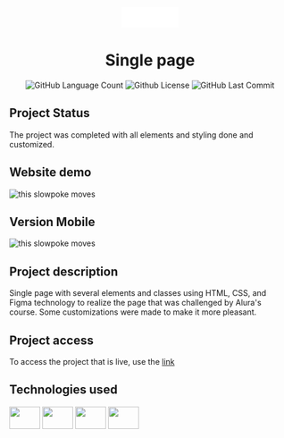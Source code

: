 <p align="center"><img src="https://github.com/Guilbertoliveira/Frontpage/blob/main/img/Logo.png?raw=true"></p>
<h1 align="center" id="single"> Single page </h1>
<p align="center" id="badges">
<img alt="GitHub Language Count" src="https://img.shields.io/github/languages/count/Guilbertoliveira/Frontpage" />
<img alt="Github License" src="https://img.shields.io/github/license/Guilbertoliveira/Frontpage" />
<img alt="GitHub Last Commit" src="https://img.shields.io/github/last-commit/Guilbertoliveira/Frontpage" /></p>


<!--
# Índice 

* [Título e Imagem de capa](#single)
* [Badges](#badges)
* [Índice](#índice)
* [Descrição do Projeto](#descricao-projeto)
* [Status do Projeto](#status-do-projeto)
* [Funcionalidades e Demonstração da Aplicação](#demonstracao)
* [Acesso ao Projeto](#acesso-ao-projeto)
* [Tecnologias utilizadas](#tecnologias-utilizadas)
* [Pessoas Contribuidoras](#pessoas-contribuidoras)
* [Pessoas Desenvolvedoras do Projeto](#pessoas-desenvolvedoras)
* [Licença](#licença)
* [Conclusão](#conclusão) !-->

<h2 id="status-do-projeto">Project Status</h2>
<p>The project was completed with all elements and styling done and customized.</p>
  
  
<h2 id="demonstracao">Website demo</h2>
<img src="https://user-images.githubusercontent.com/41201436/210664652-ff24f1db-b9a9-4085-8092-72533ae49d50.gif" alt="this slowpoke moves"  width="500" />

<h2 id="versaomobile">Version Mobile</h2>
<img src="https://user-images.githubusercontent.com/41201436/210680410-d58611c2-3fef-4702-b1af-d6840f66dd82.gif" alt="this slowpoke moves"  width="250" />


<h2 id="descricao-projeto">Project description</h2>
<p>Single page with several elements and classes using HTML, CSS, and Figma technology to realize the page that was challenged by Alura's course. Some customizations were made to make it more pleasant. </p>

<h2 id="acesso-ao-projeto">Project access</h2>
<p>To access the project that is live, use the <a href="https://frontpage-bay.vercel.app/">link</a>
  
<h2>Technologies used</h2>
<p>
    <img align="center" src="https://cdn.jsdelivr.net/gh/devicons/devicon/icons/html5/html5-plain-wordmark.svg" height="40" width="55" />
    <img align="center" src="https://cdn.jsdelivr.net/gh/devicons/devicon/icons/css3/css3-plain-wordmark.svg" height="40" width="55"/>
    <img align="center" src="https://cdn.jsdelivr.net/gh/devicons/devicon/icons/figma/figma-original.svg" height="40" width="55"/>
    <img align="center" src="https://cdn.jsdelivr.net/gh/devicons/devicon/icons/visualstudio/visualstudio-plain.svg" height="40" width="55"/> 
</p>
    
 






